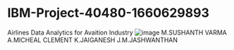 # IBM-Project-40480-1660629893
Airlines Data Analytics for Avaition Industry
![image](https://user-images.githubusercontent.com/112683548/202779923-0d5f317b-1b49-44a4-a3ae-2f97a4dd806e.png)
M.SUSHANTH VARMA
A.MICHEAL CLEMENT
K.JAIGANESH
J.M.JASHWANTHAN
